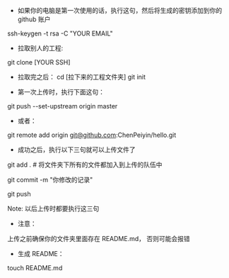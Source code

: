 - 如果你的电脑是第一次使用的话，执行这句，然后将生成的密钥添加到你的 github 账户

ssh-keygen -t rsa -C "YOUR EMAIL"

- 拉取别人的工程:

git clone [YOUR SSH]

- 拉取完之后：
cd [拉下来的工程文件夹]
git init

- 第一次上传时，执行下面这句：

git push --set-upstream origin master
- 或者：

git remote add origin git@github.com:ChenPeiyin/hello.git

- 成功之后，执行以下三句就可以上传文件了

git add .    # 将文件夹下所有的文件都加入到上传的队伍中

git commit -m "你修改的记录"

git push

Note: 以后上传时都要执行这三句

- 注意：
 
上传之前确保你的文件夹里面存在 README.md， 否则可能会报错

- 生成 README：

touch README.md







